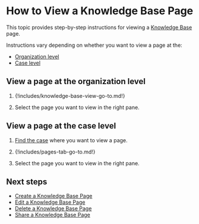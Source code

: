 # How to View a Knowledge Base Page

This topic provides step-by-step instructions for viewing a [Knowledge Base](about-knowledge-base.md) page.

Instructions vary depending on whether you want to view a page at the:  

* [Organization level](#view-a-page-at-the-organization-level)  
* [Case level](#view-a-page-at-the-case-level)

## View a page at the organization level

1. {!includes/knowledge-base-view-go-to.md!}

2. Select the page you want to view in the right pane.

## View a page at the case level

1. [Find the case](../analyst-corner/cases/search-for-cases/find-a-case.md) where you want to view a page.

2. {!includes/pages-tab-go-to.md!}

3. Select the page you want to view in the right pane.

<h2>Next steps</h2>

* [Create a Knowledge Base Page](create-a-knowledge-base-page.md)
* [Edit a Knowledge Base Page](edit-a-knowledge-base-page.md)
* [Delete a Knowledge Base Page](delete-a-knowledge-base-page.md)
* [Share a Knowledge Base Page](share-a-knowledge-base-page.md)